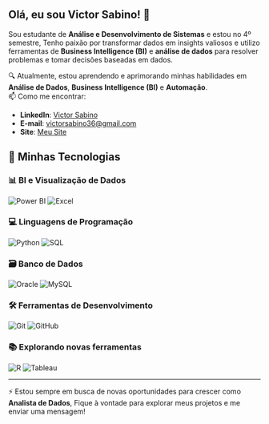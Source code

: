 ## Olá, eu sou Victor Sabino! 👋

Sou estudante de **Análise e Desenvolvimento de Sistemas** e estou no 4º semestre, Tenho paixão por transformar dados em insights valiosos e utilizo ferramentas de **Business Intelligence (BI)** e **análise de dados** para resolver problemas e tomar decisões baseadas em dados.


🔍 Atualmente, estou aprendendo e aprimorando minhas habilidades em **Análise de Dados**, **Business Intelligence (BI)** e **Automação**.  
📫 Como me encontrar: 
- **LinkedIn**: [Victor Sabino](https://www.linkedin.com/in/victorsabino36/)
- **E-mail**: [victorsabino36@gmail.com](victorsabino36@gmail.com)
- **Site**: [Meu Site](https://www.victorsabino.com.br)



## 🚀 Minhas Tecnologias

### 📊 BI e Visualização de Dados
![Power BI](https://img.shields.io/badge/Power%20BI-F2C811?style=for-the-badge&logo=Power%20BI&logoColor=black)
![Excel](https://img.shields.io/badge/Microsoft%20Excel-217346?style=for-the-badge&logo=Microsoft%20Excel&logoColor=white)

### 💻 Linguagens de Programação
![Python](https://img.shields.io/badge/Python-3776AB?style=for-the-badge&logo=python&logoColor=white)
![SQL](https://img.shields.io/badge/SQL-336791?style=for-the-badge&logo=postgresql&logoColor=white)

### 🗃️ Banco de Dados
![Oracle](https://img.shields.io/badge/Oracle-F80000?style=for-the-badge&logo=oracle&logoColor=white)
![MySQL](https://img.shields.io/badge/MySQL-4479A1?style=for-the-badge&logo=MySQL&logoColor=white)

### 🛠️ Ferramentas de Desenvolvimento
![Git](https://img.shields.io/badge/Git-F05032?style=for-the-badge&logo=Git&logoColor=white)
![GitHub](https://img.shields.io/badge/GitHub-181717?style=for-the-badge&logo=GitHub&logoColor=white)

### 📚 Explorando novas ferramentas
![R](https://img.shields.io/badge/R-276DC3?style=for-the-badge&logo=R&logoColor=white)
![Tableau](https://img.shields.io/badge/Tableau-E97627?style=for-the-badge&logo=Tableau&logoColor=white)

---

⚡ Estou sempre em busca de novas oportunidades para crescer como **Analista de Dados**, Fique à vontade para explorar meus projetos e me enviar uma mensagem!

